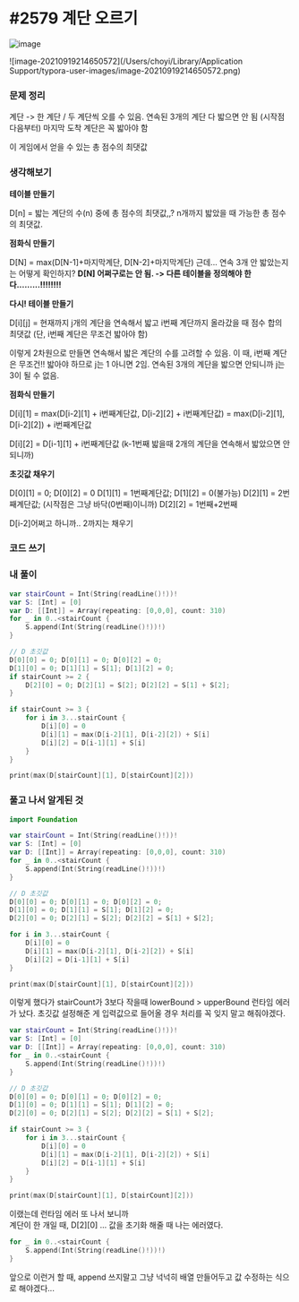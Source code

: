 # #2579 계단 오르기

![image](https://user-images.githubusercontent.com/28949235/133927871-11919afc-582d-4972-a3ee-dab5e6ccdef4.png)

![image-20210919214650572](/Users/choyi/Library/Application Support/typora-user-images/image-20210919214650572.png)

### 문제 정리

계단 -> 한 계단 / 두 계단씩 오를 수 있음.
연속된 3개의 계단 다 밟으면 안 됨 (시작점 다음부터)
마지막 도착 계단은 꼭 밟아야 함

이 게임에서 얻을 수 있는 총 점수의 최댓값

### 생각해보기

**테이블 만들기**

D[n] = 밟는 계단의 수(n) 중에 총 점수의 최댓값,,?
n개까지 밟았을 때 가능한 총 점수의 최댓값.

**점화식 만들기**

D[N] = max(D[N-1]+마지막계단, D[N-2]+마지막계단)
근데... 연속 3개 안 밟았는지는 어떻게 확인하지?
**D[N] 어쩌구로는 안 됨. -> 다른 테이블을 정의해야 한다.........!!!!!!!!**



**다시! 테이블 만들기**

D[i]\[j] = 현재까지 j개의 계단을 연속해서 밟고 i번째 계단까지 올라갔을 때 점수 합의 최댓값
(단, i번째 계단은 무조건 밟아야 함)

이렇게 2차원으로 만들면 연속해서 밟은 계단의 수를 고려할 수 있음.
이 때, i번째 계단은 무조건!! 밟아야 하므로 j는 1 아니면 2임.
연속된 3개의 계단을 밟으면 안되니까 j는 3이 될 수 없음.

**점화식 만들기**

D[i]\[1] =  max(D[i-2]\[1] + i번째계단값, D[i-2]\[2] + i번째계단값) = max(D[i-2]\[1], D[i-2]\[2]) + i번째계단값

D[i]\[2] = D[i-1]\[1] + i번째계단값 (k-1번째 밟을때 2개의 계단을 연속해서 밟았으면 안되니까)

**초깃값 채우기**

D[0]\[1] = 0; D[0]\[2] = 0
D[1]\[1] = 1번째계단값; D[1]\[2] = 0(불가능)
D[2]\[1] = 2번째계단값; (시작점은 그냥 바닥(0번째)이니까) D[2]\[2] = 1번째+2번째

D[i-2]어쩌고 하니까.. 2까지는 채우기

### 코드 쓰기

### 내 풀이

```swift
var stairCount = Int(String(readLine()!))!
var S: [Int] = [0]
var D: [[Int]] = Array(repeating: [0,0,0], count: 310)
for _ in 0..<stairCount {
    S.append(Int(String(readLine()!))!)
}

// D 초깃값
D[0][0] = 0; D[0][1] = 0; D[0][2] = 0;
D[1][0] = 0; D[1][1] = S[1]; D[1][2] = 0;
if stairCount >= 2 {
    D[2][0] = 0; D[2][1] = S[2]; D[2][2] = S[1] + S[2];
}

if stairCount >= 3 {
    for i in 3...stairCount {
        D[i][0] = 0
        D[i][1] = max(D[i-2][1], D[i-2][2]) + S[i]
        D[i][2] = D[i-1][1] + S[i]
    }
}

print(max(D[stairCount][1], D[stairCount][2]))
```



### 풀고 나서 알게된 것

```swift
import Foundation

var stairCount = Int(String(readLine()!))!
var S: [Int] = [0]
var D: [[Int]] = Array(repeating: [0,0,0], count: 310)
for _ in 0..<stairCount {
    S.append(Int(String(readLine()!))!)
}

// D 초깃값
D[0][0] = 0; D[0][1] = 0; D[0][2] = 0;
D[1][0] = 0; D[1][1] = S[1]; D[1][2] = 0;
D[2][0] = 0; D[2][1] = S[2]; D[2][2] = S[1] + S[2];

for i in 3...stairCount {
    D[i][0] = 0
    D[i][1] = max(D[i-2][1], D[i-2][2]) + S[i]
    D[i][2] = D[i-1][1] + S[i]
}

print(max(D[stairCount][1], D[stairCount][2]))
```

이렇게 했다가 stairCount가 3보다 작을때 lowerBound > upperBound 런타임 에러가 났다.
초깃값 설정해준 게 입력값으로 들어올 경우 처리를 꼭 잊지 말고 해줘야겠다.

```swift
var stairCount = Int(String(readLine()!))!
var S: [Int] = [0]
var D: [[Int]] = Array(repeating: [0,0,0], count: 310)
for _ in 0..<stairCount {
    S.append(Int(String(readLine()!))!)
}

// D 초깃값
D[0][0] = 0; D[0][1] = 0; D[0][2] = 0;
D[1][0] = 0; D[1][1] = S[1]; D[1][2] = 0;
D[2][0] = 0; D[2][1] = S[2]; D[2][2] = S[1] + S[2];

if stairCount >= 3 {
    for i in 3...stairCount {
        D[i][0] = 0
        D[i][1] = max(D[i-2][1], D[i-2][2]) + S[i]
        D[i][2] = D[i-1][1] + S[i]
    }
}

print(max(D[stairCount][1], D[stairCount][2]))
```

이랬는데 런타임 에러 또 나서 보니까  
계단이 한 개일 때, D[2]\[0] ... 값을 초기화 해줄 때 나는 에러였다.

```swift
for _ in 0..<stairCount {
    S.append(Int(String(readLine()!))!)
}
```

앞으로 이런거 할 때, append 쓰지말고 그냥 넉넉히 배열 만들어두고 값 수정하는 식으로 해야겠다...
